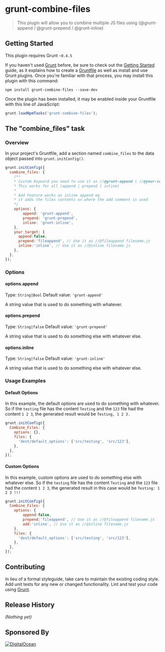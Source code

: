 # grunt-combine-files

> This plugin will allow you to combine multiple JS files using (@grunt-append / @grunt-prepend / @grunt-inline)

## Getting Started
This plugin requires Grunt `~0.4.5`

If you haven't used [Grunt](http://gruntjs.com/) before, be sure to check out the [Getting Started](http://gruntjs.com/getting-started) guide, as it explains how to create a [Gruntfile](http://gruntjs.com/sample-gruntfile) as well as install and use Grunt plugins. Once you're familiar with that process, you may install this plugin with this command:

```shell
npm install grunt-combine-files --save-dev
```

Once the plugin has been installed, it may be enabled inside your Gruntfile with this line of JavaScript:

```js
grunt.loadNpmTasks('grunt-combine-files');
```

## The "combine_files" task

### Overview
In your project's Gruntfile, add a section named `combine_files` to the data object passed into `grunt.initConfig()`.

```js
grunt.initConfig({
  combine_files: {
  	/**
  	* Custom Keyword you need to use it as //@grunt-append | //@your-custom-keyword or set it to fales to disable this feature
  	* This works for all (append | prepend | inline)
  	* 
  	* Add Feature works as inline append eg
  	* it adds the files contents on where the add comment is used
    */
    options: {
    	append: 'grunt-append', 
        prepend: 'grunt-prepend',
        inline: 'grunt-inline',
    },
    your_target: {
      append:false,
      prepend:'fileappend', // Use it as //@fileappend filename.js
      inline:'inline', // Use it as //@inline filename.js
    },
  },
});
```

### Options

#### options.append
Type: `String|Bool`
Default value: `'grunt-append'`

A string value that is used to do something with whatever.

#### options.prepend
Type: `String|false`
Default value: `'grunt-prepend'`

A string value that is used to do something else with whatever else.

#### options.inline
Type: `String|false`
Default value: `'grunt-inline'`

A string value that is used to do something else with whatever else.

### Usage Examples

#### Default Options
In this example, the default options are used to do something with whatever. So if the `testing` file has the content `Testing` and the `123` file had the content `1 2 3`, the generated result would be `Testing, 1 2 3.`
```js
grunt.initConfig({
  Combine_Files: {
    options: {},
    files: {
      'dest/default_options': ['src/testing', 'src/123'],
    },
  },
});
```

#### Custom Options
In this example, custom options are used to do something else with whatever else. So if the `testing` file has the content `Testing` and the `123` file had the content `1 2 3`, the generated result in this case would be `Testing: 1 2 3 !!!`

```js
grunt.initConfig({
  Combine_Files: {
    options: {
        append:false,
        prepend:'fileappend', // Use it as //@fileappend filename.js
        add:'inline', // Use it as //@inline filename.js
    },
    files: {
      'dest/default_options': ['src/testing', 'src/123'],
    },
  },
});
```

## Contributing
In lieu of a formal styleguide, take care to maintain the existing coding style. Add unit tests for any new or changed functionality. Lint and test your code using [Grunt](http://gruntjs.com/).

## Release History
_(Nothing yet)_

## Sponsored By
[![DigitalOcean](https://vsp.ams3.cdn.digitaloceanspaces.com/cdn/DO_Logo_Horizontal_Blue.png)](https://s.svarun.in/Ef)